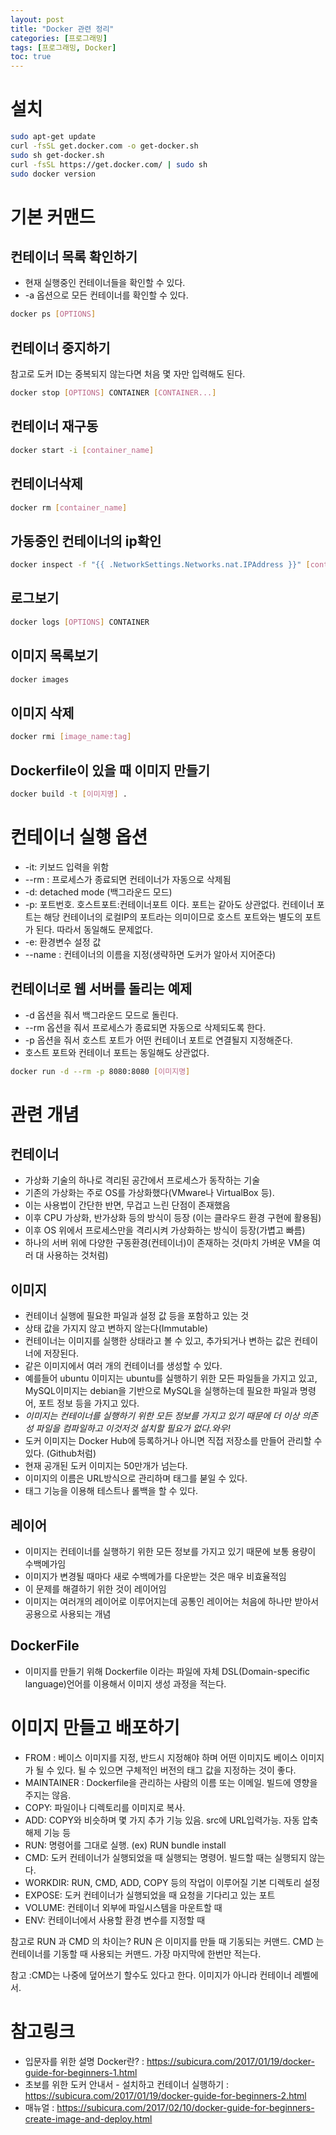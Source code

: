 ```yaml
---
layout: post
title: "Docker 관련 정리"
categories: [프로그래밍]
tags: [프로그래밍, Docker]
toc: true
---
```


# 설치 
```sh
sudo apt-get update
curl -fsSL get.docker.com -o get-docker.sh
sudo sh get-docker.sh
curl -fsSL https://get.docker.com/ | sudo sh
sudo docker version
```
# 기본 커맨드
## 컨테이너 목록 확인하기
- 현재 실행중인 컨테이너들을 확인할 수 있다. 
- -a 옵션으로 모든 컨테이너를 확인할 수 있다. 
```sh
docker ps [OPTIONS]
```
## 컨테이너 중지하기 
참고로 도커 ID는 중복되지 않는다면 처음 몇 자만 입력해도 된다.
```sh
docker stop [OPTIONS] CONTAINER [CONTAINER...]
```

## 컨테이너 재구동
```sh
docker start -i [container_name]
```

## 컨테이너삭제 
```sh
docker rm [container_name]
```

## 가동중인 컨테이너의 ip확인
```sh
docker inspect -f "{{ .NetworkSettings.Networks.nat.IPAddress }}" [container_name]
```

## 로그보기 
```sh
docker logs [OPTIONS] CONTAINER
```

## 이미지 목록보기
```sh
docker images
```

## 이미지 삭제 
```sh
docker rmi [image_name:tag]
```

## Dockerfile이 있을 때 이미지 만들기
```sh
docker build -t [이미지명] .
```

# 컨테이너 실행 옵션
- -it: 키보드 입력을 위함
- --rm : 프로세스가 종료되면 컨테이너가 자동으로 삭제됨
- -d: detached mode (백그라운드 모드)
- -p: 포트번호. 호스트포트:컨테이너포트 이다. 포트는 같아도 상관없다. 컨테이너 포트는 해당 컨테이너의 로컬IP의 포트라는 의미이므로 호스트 포트와는 별도의 포트가 된다. 따라서 동일해도 문제없다. 
- -e: 환경변수 설정 값
- --name : 컨테이너의 이름을 지정(생략하면 도커가 알아서 지어준다)

## 컨테이너로 웹 서버를 돌리는 예제 
- -d 옵션을 줘서 백그라운드 모드로 돌린다. 
- --rm 옵션을 줘서 프로세스가 종료되면 자동으로 삭제되도록 한다. 
- -p 옵션을 줘서 호스트 포트가 어떤 컨테이너 포트로 연결될지 지정해준다. 
- 호스트 포트와 컨테이너 포트는 동일해도 상관없다. 
```sh
docker run -d --rm -p 8080:8080 [이미지명]
```


# 관련 개념
## 컨테이너 
- 가상화 기술의 하나로 격리된 공간에서 프로세스가 동작하는 기술
- 기존의 가상화는 주로 OS를 가상화했다(VMware나 VirtualBox 등).
- 이는 사용법이 간단한 반면, 무겁고 느린 단점이 존재했음
- 이후 CPU 가상화, 반가상화 등의 방식이 등장 (이는 클라우드 환경 구현에 활용됨)
- 이후 OS 위에서 프로세스만을 격리시켜 가상화하는 방식이 등장(가볍고 빠름)
- 하나의 서버 위에 다양한 구동환경(컨테이너)이 존재하는 것(마치 가벼운 VM을 여러 대 사용하는 것처럼)

## 이미지 
- 컨테이너 실행에 필요한 파일과 설정 값 등을 포함하고 있는 것
- 상태 값을 가지지 않고 변하지 않는다(Immutable)
- 컨테이너는 이미지를 실행한 상태라고 볼 수 있고, 추가되거나 변하는 값은 컨테이너에 저장된다. 
- 같은 이미지에서 여러 개의 컨테이너를 생성할 수 있다. 
- 예를들어 ubuntu 이미지는 ubuntu를 실행하기 위한 모든 파일들을 가지고 있고, MySQL이미지는 debian을 기반으로 MySQL을 실행하는데 필요한 파일과 명령어, 포트 정보 등을 가지고 있다. 
- *이미지는 컨테이너를 실행하기 위한 모든 정보를 가지고 있기 때문에 더 이상 의존성 파일을 컴파일하고 이것저것 설치할 필요가 없다.와우!*
- 도커 이미지는 Docker Hub에 등록하거나 아니면 직접 저장소를 만들어 관리할 수 있다. (Github처럼)
- 현재 공개된 도커 이미지는 50만개가 넘는다. 
- 이미지의 이름은 URL방식으로 관리하며 태그를 붇일 수 있다. 
- 태그 기능을 이용해 테스트나 롤백을 할 수 있다. 

## 레이어
- 이미지는 컨테이너를 실행하기 위한 모든 정보를 가지고 있기 때문에 보통 용량이 수백메가임
- 이미지가 변경될 때마다 새로 수백메가를 다운받는 것은 매우 비효율적임
- 이 문제를 해결하기 위한 것이 레이어임
- 이미지는 여러개의 레이어로 이루어지는데 공통인 레이어는 처음에 하나만 받아서 공용으로 사용되는 개념

## DockerFile
- 이미지를 만들기 위해 Dockerfile 이라는 파일에 자체 DSL(Domain-specific language)언어를 이용해서 이미지 생성 과정을 적는다. 

# 이미지 만들고 배포하기 
- FROM : 베이스 이미지를 지정, 반드시 지정해야 하며 어떤 이미지도 베이스 이미지가 될 수 있다. 될 수 있으면 구체적인 버전의 태그 값을 지정하는 것이 좋다. 
- MAINTAINER : Dockerfile을 관리하는 사람의 이름 또는 이메일. 빌드에 영향을 주지는 않음. 
- COPY: 파일이나 디렉토리를 이미지로 복사. 
- ADD: COPY와 비슷하며 몇 가지 추가 기능 있음. src에 URL입력가능. 자동 압축 해제 기능 등
- RUN: 명령어를 그대로 실행. (ex) RUN bundle install
- CMD: 도커 컨테이너가 실행되었을 때 실행되는 명령어. 빌드할 때는 실행되지 않는다. 
- WORKDIR: RUN, CMD, ADD, COPY 등의 작업이 이루어질 기본 디렉토리 설정
- EXPOSE: 도커 컨테이너가 실행되었을 때 요청을 기다리고 있는 포트
- VOLUME: 컨테이너 외부에 파일시스템을 마운트할 때
- ENV: 컨테이너에서 사용할 환경 변수를 지정할 때

참고로
RUN 과 CMD 의 차이는?
RUN 은 이미지를 만들 때 기동되는 커맨드. 
CMD 는 컨테이너를 기동할 때 사용되는 커맨드. 가장 마지막에 한번만 적는다. 

참고 :CMD는 나중에 덮어쓰기 할수도 있다고 한다. 이미지가 아니라 컨테이너 레벨에서. 

# 참고링크 
- 입문자를 위한 설명 Docker란? : https://subicura.com/2017/01/19/docker-guide-for-beginners-1.html
- 초보를 위한 도커 안내서 - 설치하고 컨테이너 실행하기 : https://subicura.com/2017/01/19/docker-guide-for-beginners-2.html
- 매뉴얼 : https://subicura.com/2017/02/10/docker-guide-for-beginners-create-image-and-deploy.html